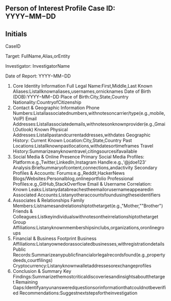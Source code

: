 Person of Interest Profile
Case ID:
YYYY−MM−DD
-
Initials
-
CaseID

Target:
FullName,Alias,orEntity

Investigator:
InvestigatorName

Date of Report:
YYYY−MM−DD
1. Core Identity Information
Full Legal Name:First,Middle,Last
Known Aliases:Listallknownaliases,usernames,ornicknames
Date of Birth (DOB):YYYY−MM−DD
Place of Birth:City,State,Country
Nationality:CountryofCitizenship
2. Contact & Geographic Information
Phone Numbers:Listallassociatednumbers,withnotesoncarrier/type(e.g.,mobile,VoIP)
Email Addresses:Listallassociatedemails,withnotesonknownprovider(e.g.,Gmail,Outlook)
Known Physical Addresses:Listallpastandcurrentaddresses,withdates
Geographic History:
Current Known Location:City,State,Country
Past Locations:Listallknownpastlocations,withdatesortimeframes
Travel History:Summarizeanyknowntravel,citingsourcesifavailable
3. Social Media & Online Presence
Primary Social Media Profiles:
Platform:e.g.,Twitter,LinkedIn,Instagram
Handle:e.g.,‘@jdoe123‘
Analysis:Briefsummaryofcontent,connections,andactivity
Secondary Profiles & Accounts:
Forums:e.g.,Reddit,HackerNews
Blogs/Websites:Personalblog,onlineportfolio
Professional Profiles:e.g.,GitHub,StackOverflow
Email & Username Correlation:
Known Leaks:Listanydatabreachestheemailorusernameappearedin
Associated Accounts:Listanyotheraccountsfoundusingtheseidentifiers
4. Associates & Relationships
Family Members:Listnamesandrelationshiptothetarget(e.g.,"Mother,""Brother")
Friends & Colleagues:Listkeyindividualswithnotesontheirrelationshiptothetarget
Group Affiliations:Listanyknownmembershipsinclubs,organizations,oronlinegroups
5. Financial & Business Footprint
Business Affiliations:Listanyownedorassociatedbusinesses,withregistrationdetails
Public Records:Summarizeanypublicfinancialorlegalrecordsfound(e.g.,propertydeeds,courtfilings)
Cryptocurrency:Listanyknownwalletaddressesorexchangeprofiles
6. Conclusion & Summary
Key Findings:Summarizethemostcriticaldiscoveriesandinsightsaboutthetarget
Remaining Gaps:Identifyanyunansweredquestionsorinformationthatcouldnotbeverified
Recommendations:Suggestnextstepsfortheinvestigation

